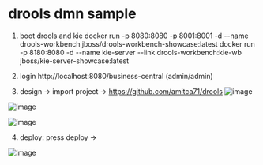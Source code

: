 drools dmn sample
=======================
1) boot drools and kie
docker run -p 8080:8080 -p 8001:8001 -d --name drools-workbench jboss/drools-workbench-showcase:latest 
docker run -p 8180:8080 -d --name kie-server --link drools-workbench:kie-wb jboss/kie-server-showcase:latest

2) login http://localhost:8080/business-central (admin/admin)
3) design -> import project -> https://github.com/amitca71/drools
![image](https://user-images.githubusercontent.com/5821916/136241458-9e0756f5-e597-4c58-b585-c53fe30e2247.png)

![image](https://user-images.githubusercontent.com/5821916/136241884-015fb9f6-3517-44c4-95dd-59b9b2443a20.png)

![image](https://user-images.githubusercontent.com/5821916/136242045-aa3af808-0ad3-419f-b61f-383c7c7655df.png)

4) deploy: press deploy -> 

![image](https://user-images.githubusercontent.com/5821916/136242481-fbbbeb33-eb66-4236-9ded-4a4195d47645.png)

